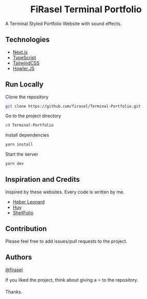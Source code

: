 <h1 align="center">FiRasel Terminal Portfolio</h1>

A Terminal Styled Portfolio Website with sound effects.

## Technologies

- [Next.js](https://nextjs.org/)
- [TypeScript](https://www.typescriptlang.org/)
- [TailwindCSS](https://tailwindcss.com/)
- [Howler.JS](https://howlerjs.com/)

## Run Locally

Clone the repository

```bash
git clone https://github.com/firasel/Terminal-Portfolio.git
```

Go to the project directory

```bash
cd Terminal-Portfolio
```

Install dependencies

```bash
yarn install
```

Start the server

```bash
yarn dev
```

## Inspiration and Credits

Inspired by these websites. Every code is written by me.

- [Heber Leonard](https://heberleonard2.github.io/terminal-style-portfolio-page/)
- [Huy](http://huy.im/)
- [ShellFolio](https://evilprince2009.netlify.app/)

## Contribution

Please feel free to add issues/pull requests to the project.

## Authors

[@firasel](https://github.com/firasel)

If you liked the project, think about giving a ⭐ to the repository.

Thanks.
